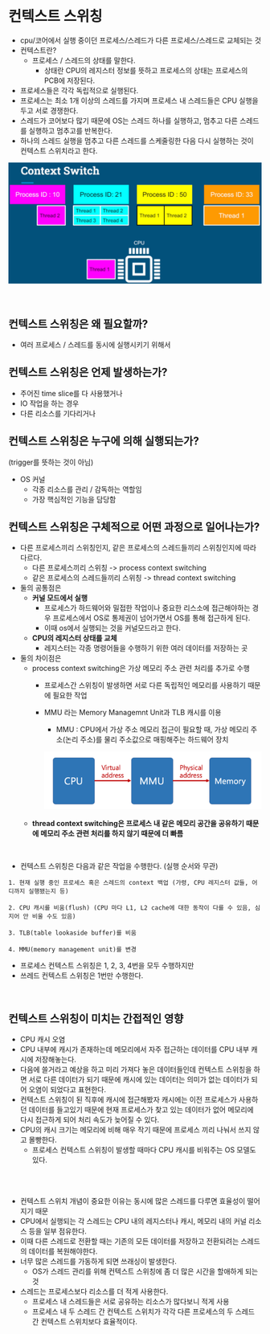 # 컨텍스트 스위칭
- cpu/코어에서 실행 중이던 프로세스/스레드가 다른 프로세스/스레드로 교체되는 것
- 컨텍스트란?
  - 프로세스 / 스레드의 상태를 말한다.
    - 상태란 CPU의 레지스터 정보를 뜻하고 프로세스의 상태는 프로세스의 PCB에 저장된다.
- 프로세스들은 각각 독립적으로 실행된다.
- 프로세스는 최소 1개 이상의 스레드를 가지며 프로세스 내 스레드들은 CPU 실행을 두고 서로 경쟁한다.
- 스레드가 코어보다 많기 때문에 OS는 스레드 하나를 실행하고, 멈추고 다른 스레드를 실행하고 멈추고를 반복한다.
- 하나의 스레드 실행을 멈추고 다른 스레드를 스케줄링한 다음 다시 실행하는 것이 컨텍스트 스위치라고 한다.

![context-switch](./img/context-switch.png)

<br>

## 컨텍스트 스위칭은 왜 필요할까?
- 여러 프로세스 / 스레드를 동시에 실행시키기 위해서

## 컨텍스트 스위칭은 언제 발생하는가?
- 주어진 time slice를 다 사용했거나
- IO 작업을 하는 경우
- 다른 리소스를 기다리거나

## 컨텍스트 스위칭은 누구에 의해 실행되는가? 
(trigger를 뜻하는 것이 아님)
- OS 커널
  - 각종 리소스를 관리 / 감독하는 역할임
  - 가장 핵심적인 기능을 담당함

## 컨텍스트 스위칭은 구체적으로 어떤 과정으로 일어나는가?
- 다른 프로세스끼리 스위칭인지, 같은 프로세스의 스레드들끼리 스위칭인지에 따라 다르다.
  - 다른 프로세스끼리 스위칭 -> process context switching
  - 같은 프로세스의 스레드들끼리 스위칭 -> thread context switching
- 둘의 공통점은
  - **커널 모드에서 실행**
    - 프로세스가 하드웨어와 밀접한 작업이나 중요한 리스소에 접근해야하는 경우 프로세스에서 OS로 통제권이 넘어가면서 OS를 통해 접근하게 된다.
    - 이때 os에서 실행되는 것을 커널모드라고 한다.
  - **CPU의 레지스터 상태를 교체**
    - 레지스터는 각종 명령어들을 수행하기 위한 여러 데이터를 저장하는 곳
- 둘의 차이점은
  - process context switching은 가상 메모리 주소 관련 처리를 추가로 수행
    - 프로세스간 스위칭이 발생하면 서로 다른 독립적인 메모리를 사용하기 때문에 필요한 작업
    - MMU 라는 Memory Managemnt Unit과 TLB 캐시를 이용
      - MMU : CPU에서 가상 주소 메모리 접근이 필요할 때, 가상 메모리 주소(논리 주소)를 물리 주소값으로 매핑해주는 하드웨어 장치
      
      ![img.png](img.png)
  - **thread context switching은 프로세스 내 같은 메모리 공간을 공유하기 때문에 메모리 주소 관련 처리를 하지 않기 때문에 더 빠름**

<br>

- 컨텍스트 스위칭은 다음과 같은 작업을 수행한다. (실행 순서와 무관)
```text
1. 현재 실행 중인 프로세스 혹은 스레드의 context 백업 (가령, CPU 레지스터 값들, 어디까지 실행됐는지 등)

2. CPU 캐시를 비움(flush) (CPU 마다 L1, L2 cache에 대한 동작이 다를 수 있음, 심지어 안 비울 수도 있음)

3. TLB(table lookaside buffer)를 비움

4. MMU(memory management unit)를 변경
```
- 프로세스 컨텍스트 스위칭은 1, 2, 3, 4번을 모두 수행하지만
- 쓰레드 컨텍스트 스위칭은 1번만 수행한다.

<br>


## 컨텍스트 스위칭이 미치는 간접적인 영향
- CPU 캐시 오염
- CPU 내부에 캐시가 존재하는데 메모리에서 자주 접근하는 데이터를 CPU 내부 캐시에 저장해놓는다.
- 다음에 쓸거라고 예상을 하고 미리 가져다 놓은 데이터들인데 컨텍스트 스위칭을 하면 서로 다른 데이터가 되기 때문에 캐시에 있는 데이터는 의미가 없는 데이터가 되어 오염이 되었다고 표현한다.
- 컨텍스트 스위칭이 된 직후에 캐시에 접근해봤자 캐시에는 이전 프로세스가 사용하던 데이터를 들고있기 때문에 현재 프로세스가 찾고 있는 데이터가 없어 메모리에 다시 접근하게 되어 처리 속도가 늦어질 수 있다.
- CPU의 캐시 크기는 메모리에 비해 매우 작기 때문에 프로세스 끼리 나눠서 쓰지 않고 몰빵한다.
  - 프로세스 컨텍스트 스위칭이 발생할 때마다 CPU 캐시를 비워주는 OS 모델도 있다.

<br>
<br>

- 컨텍스트 스위치 개념이 중요한 이유는 동시에 많은 스레드를 다루면 효율성이 떨어지기 때문
- CPU에서 실행되는 각 스레드는 CPU 내의 레지스터나 캐시, 메모리 내의 커널 리소스 등을 일부 점유한다.
- 이때 다른 스레드로 전환할 때는 기존의 모든 데이터를 저장하고 전환되려는 스레드의 데이터를 복원해야한다.
- 너무 많은 스레드를 가동하게 되면 쓰래싱이 발생한다.
    - OS가 스레드 관리를 위해 컨텍스트 스위칭에 좀 더 많은 시간을 할애하게 되는 것
- 스레드는 프로세스보다 리소스를 더 적게 사용한다.
    - 프로세스 내 스레드들은 서로 공유하는 리소스가 많다보니 적게 사용
    - 프로세스 내 두 스레드 간 컨텍스트 스위치가 각각 다른 프로세스의 두 스레드 간 컨텍스트 스위치보다 효율적이다.